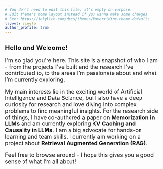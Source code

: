 ```yaml
---
# You don't need to edit this file, it's empty on purpose.
# Edit theme's home layout instead if you wanna make some changes
# See: https://jekyllrb.com/docs/themes/#overriding-theme-defaults
layout: single
author_profile: true
---
```

<h2>Hello and Welcome!</h2>
<p style="font-size: 18px;">
I'm so glad you're here. This site is a snapshot of who I am - from the projects I’ve built and the research I’ve contributed to, to the areas I’m passionate about and what I’m currently exploring.
</p>
<p style="font-size: 18px;">
My main interests lie in the exciting world of Artificial Intelligence and Data Science, but I also have a deep curiosity for research and love diving into complex problems to find meaningful insights. For the research side of things, I have co-authored a paper on <strong>Memorization in LLMs</strong> and am currently exploring <strong>KV Caching and Causality in LLMs</strong>. I am a big advocate for hands-on learning and team skills. I currently am working on a project about <strong>Retrieval Augmented Generation (RAG)</strong>.
</p>
<p style="font-size: 18px;">
Feel free to browse around - I hope this gives you a good sense of what I’m all about!
</p>
